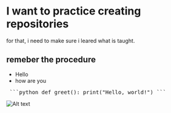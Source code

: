 # I want to practice creating repositories
for that, i need to make sure i leared what is taught. 

## remeber the procedure

* Hello
* how are you

<pre> ```python def greet(): print("Hello, world!") ``` </pre>

![Alt text](path/to/image.png)
